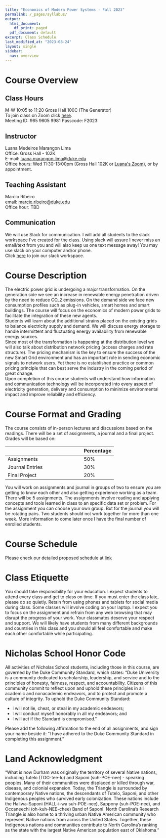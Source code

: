 ```yaml
---
title: "Economics of Modern Power Systems - Fall 2023"
permalink: /_pages/syllabus/
output:
  html_document:
    df_print: paged
  pdf_document: default
excerpt: Class Schedule
last_modified_at: "2023-08-24"
layout: single
sidebar:
  nav: overview
---
```


# Course Overview
## Class Hours
M-W 10:05 to 11:20 Gross Hall 100C (The Generator) <br>
To join class on Zoom click [here](https://duke.zoom.us/j/96596059981?pwd=Q0MxeTFQTGZBWmNKTUR3Q3J6SjEvZz09). <br>
Meeting ID: 965 9605 9981
Passcode: F2023 <br>

## Instructor
Luana Medeiros Marangon Lima <br>
Office: Gross Hall - 102K <br>
E-mail: luana.marangon.lima@duke.edu <br>
Office hours: Wed 11:30-13:00pm (Gross Hall 102K or [Luana's Zoom](https://duke.zoom.us/my/luanalima)), or by appointment. <br>

## Teaching Assistant
Marcio Ribeiro <br>
email: marcio.ribeiro@duke.edu <br>
Office hour: TBD <br>

## Communication
We will use Slack for communication. I will add all students to the slack workspace I've created for the class. Using slack will assure I never miss an email/text from you and will also keep us one text message away! You may use slack on your computer and/or phone. <br>
Click [here](https://join.slack.com/t/duke-2xw1946/shared_invite/zt-224ncrs7l-3YGJVIwKwXEA3vv0B2fWNA) to join our slack workspace.

# Course Description
The electric power grid is undergoing a major transformation. On the generation side we see an increase in renewable energy penetration driven by the need to reduce CO_2 emissions. On the demand side we face new consumption profiles such as plug-in vehicles, smart homes and smart buildings. The course will focus on the economics of modern power grids to facilitate the integration of these new agents. <br>
Students will learn about the additional strains placed on the existing grids to balance electricity supply and demand.
We will discuss energy storage to handle intermittent and fluctuating energy availability from renewable energy sources. <br>
Since most of the transformation is happening at the distribution level we will also talk about distribution network pricing (access charges and rate structure). The pricing mechanism is the key to ensure the success of the new Smart Grid environment and has an important role in sending economic signals to network users. Yet there is no established practice or common pricing principle that can best serve the industry in the coming period of great change. <br>
Upon completion of this course students will understand how information and communication technology will be incorporated into every aspect of electricity generation, delivery and consumption to minimize environmental impact and improve reliability and efficiency. <br>

# Course Format and Grading
The course consists of in-person lectures and discussions based on the readings. There will be a set of assignments, a journal and a final project. Grades will be based on:

<center>
<table>
<colgroup>
<col width="70%" />
<col width="30%" />
</colgroup>
<thead>
<tr class="header">
<th> </th>
<th>Percentage</th>
</tr>
</thead>
<tbody>
<tr>
<td markdown="span">Assignments</td>
<td markdown="span">50%</td>
</tr>
<tr>
<td markdown="span">Journal Entries</td>
<td markdown="span">30%</td>
</tr>
<tr>
<td markdown="span">Final Project</td>
<td markdown="span">20%</td>
</tr>
</tbody>
</table>
</center>

You will work on assignments and journal in groups of two to ensure you are getting to know each other and also getting experience working as a team. There will be 5 assignments. The assignments involve reading and applying concepts and tools learned in class to an specific data set or problem. For the assignment you can choose your own group. But for the journal you will be rotating pairs. Two students should not work together for more than one week. More information to come later once I have the final number of enrolled students.

# Course Schedule
Please check our detailed proposed schedule at <a href="/_pages/lessons" > link </a>

# Class Etiquette
You should take responsibility for your education. I expect students to attend every class and get to class on time. If you must enter the class late, please do so quietly. Retain from using phones and tablets for social media during class. Some classes will involve coding on your laptop. I expect you to focus on the assignment and refrain from any web browsing that may disrupt the progress of your work.
Your classmates deserve your respect and support. We will likely have students from many different backgrounds and countries in this class and you should all feel comfortable and make each other comfortable while participating.

# Nicholas School Honor Code
All activities of Nicholas School students, including those in this course, are governed by the Duke Community Standard, which states:
“Duke University is a community dedicated to scholarship, leadership, and service and to the principles of honesty, fairness, respect, and accountability. Citizens of this community commit to reflect upon and uphold these principles in all academic and nonacademic endeavors, and to protect and promote a culture of integrity. To uphold the Duke Community Standard:
* I will not lie, cheat, or steal in my academic endeavors;
* I will conduct myself honorably in all my endeavors; and
* I will act if the Standard is compromised."

Please add the following affirmation to the end of all assignments, and sign your name beside it: “I have adhered to the Duke Community Standard in completing this assignment.”

# Land Acknowledgment
“What is now Durham was originally the territory of several Native nations, including Tutelo (TOO-tee-lo) and Saponi (suh-POE-nee) - speaking peoples.  Many of their communities were displaced or killed through war, disease, and colonial expansion.  Today, the Triangle is surrounded by contemporary Native nations, the descendants of Tutelo, Saponi, and other Indigenous peoples who survived early colonization.  These nations include the Haliwa-Saponi (HALL-i-wa suh-POE-nee), Sappony (suh-POE-nee), and Occaneechi (oh-kuh-NEE-chee) Band of Saponi.  North Carolina’s Research Triangle is also home to a thriving urban Native American community who represent Native nations from across the United States. Together, these Indigenous nations and communities contribute to North Carolina’s ranking as the state with the largest Native American population east of Oklahoma.”
